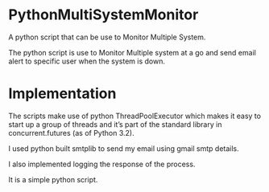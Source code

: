 # PythonMultiSystemMonitor
A python script that can be use to Monitor Multiple System. 


The python script is use to Monitor Multiple system at a go and send email alert to specific user when the system is down.


# Implementation

The scripts make use of python ThreadPoolExecutor which makes it easy to start up a group of threads and it’s part of the standard library in concurrent.futures (as of Python 3.2).

I used python built smtplib to send my email using gmail smtp details.


I also implemented logging the response of the process.

It is a simple python script.
